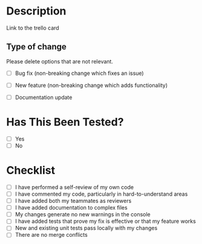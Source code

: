 # Description

Link to the trello card

## Type of change

Please delete options that are not relevant.

- [ ] Bug fix (non-breaking change which fixes an issue)
- [ ] New feature (non-breaking change which adds functionality)
- [ ] Documentation update


# Has This Been Tested?

- [ ] Yes
- [ ] No

# Checklist

- [ ] I have performed a self-review of my own code
- [ ] I have commented my code, particularly in hard-to-understand areas
- [ ] I have added both my teammates as reviewers
- [ ] I have added documentation to complex files
- [ ] My changes generate no new warnings in the console
- [ ] I have added tests that prove my fix is effective or that my feature works
- [ ] New and existing unit tests pass locally with my changes
- [ ] There are no merge conflicts
